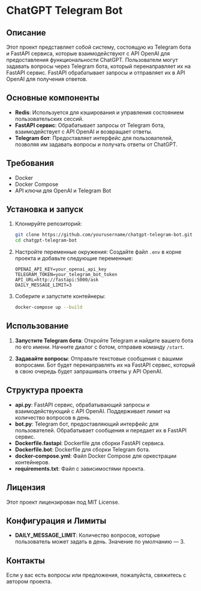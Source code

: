 # ChatGPT Telegram Bot

## Описание

Этот проект представляет собой систему, состоящую из Telegram бота и FastAPI сервиса, которые взаимодействуют с API OpenAI для предоставления функциональности ChatGPT. Пользователи могут задавать вопросы через Telegram бота, который перенаправляет их на FastAPI сервис. FastAPI обрабатывает запросы и отправляет их в API OpenAI для получения ответов.

## Основные компоненты

- **Redis**: Используется для кэширования и управления состоянием пользовательских сессий.
- **FastAPI сервис**: Обрабатывает запросы от Telegram бота, взаимодействует с API OpenAI и возвращает ответы.
- **Telegram бот**: Предоставляет интерфейс для пользователей, позволяя им задавать вопросы и получать ответы от ChatGPT.

## Требования

- Docker
- Docker Compose
- API ключи для OpenAI и Telegram Bot

## Установка и запуск

1. Клонируйте репозиторий:

    ```bash
    git clone https://github.com/yourusername/chatgpt-telegram-bot.git
    cd chatgpt-telegram-bot
    ```

2. Настройте переменные окружения:
    Создайте файл `.env` в корне проекта и добавьте следующие переменные:

    ```env
    OPENAI_API_KEY=your_openai_api_key
    TELEGRAM_TOKEN=your_telegram_bot_token
    API_URL=http://fastapi:5000/ask
    DAILY_MESSAGE_LIMIT=3
    ```

3. Соберите и запустите контейнеры:

    ```bash
    docker-compose up --build
    ```

## Использование

1. **Запустите Telegram бота**:
    Откройте Telegram и найдите вашего бота по его имени. Начните диалог с ботом, отправив команду `/start`.

2. **Задавайте вопросы**:
    Отправьте текстовые сообщения с вашими вопросами. Бот будет перенаправлять их на FastAPI сервис, который в свою очередь будет запрашивать ответы у API OpenAI.

## Структура проекта

- **api.py**: FastAPI сервис, обрабатывающий запросы и взаимодействующий с API OpenAI. Поддерживает лимит на количество вопросов в день.
- **bot.py**: Telegram бот, предоставляющий интерфейс для пользователей. Обрабатывает сообщения и передает их в FastAPI сервис.
- **Dockerfile.fastapi**: Dockerfile для сборки FastAPI сервиса.
- **Dockerfile.bot**: Dockerfile для сборки Telegram бота.
- **docker-compose.yml**: Файл Docker Compose для оркестрации контейнеров.
- **requirements.txt**: Файл с зависимостями проекта.

## Лицензия

Этот проект лицензирован под MIT License.

## Конфигурация и Лимиты

- **DAILY_MESSAGE_LIMIT**: Количество вопросов, которые пользователь может задать в день. Значение по умолчанию — 3.

## Контакты

Если у вас есть вопросы или предложения, пожалуйста, свяжитесь с автором проекта.
